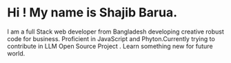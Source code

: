# Hi ! My name is Shajib Barua.

I am a full Stack web developer from Bangladesh developing creative robust code for business.
Proficient in JavaScript and Phyton.Currently trying to contribute in LLM Open Source Project . Learn something new for future world.
